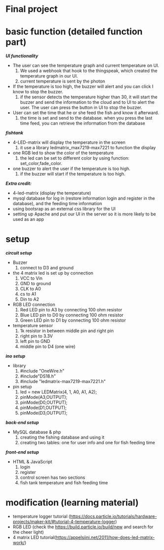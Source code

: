 # Final project

# basic function (detailed function part)
***UI functionality***  
* The user can see the temperature graph and current temperature on UI.
  1. We used a webhook that hook to the thingspeak, which created the temperature graph in our UI.
  2. current temperature is sent by the photon
* If the temperature is too high, the buzzer will alert and you can click I know to stop the buzzer.
  1. if the sensor detects the temperature higher than 30, it will start the buzzer and send the information to the cloud and to UI to alert the user.
  The user can press the button in UI to stop the buzzer.
* User can set the time that he or she feed the fish and know it afterward.
  1. the time is set and send to the database. when you press the last time feed, you can retrieve the information from the database


***fishtank***
* 4-LED-matrix will display the temperature in the screen
  1. it use a library ledmatrix_max7219-max7221 to function the display
* one RGB led to show the color of the temperature
  1. the led can be set to different color by using function: set_color,fade_color.
* one buzzer to alert the user if the temperature is too high.
  1. if the buzzer will start if the temperature is too high.


***Extra credit:***
* 4-led-matrix (display the temperature)
* mysql database for log in (restore information login and register in the database), and the feeding time information
* using bootsrap as an external css library for the UI
* setting up Apache and put our UI in the server so it is more likely to be used as an app


# setup

***circuit setup***
* Buzzer
  1. connect to D3 and ground
* the 4 matrix led is set up by connection
  1. VCC to Vin
  2. GND to ground
  3. CLK to A0
  4. cs to A1
  5. Din to A2
* RGB LED connection
  1. Red LED pin to A3 by connecting 100 ohm resistor
  2. Blue LED pin to D0 by connecting 100 ohm resistor
  3. Green LED pin to D1 by connecting 100 ohm resistor
* temperature sensor
  1. 1k resistor in between middle pin and right pin
  2. right pin to 3.3V
  3. left pin to GND
  4. middle pin to D4 (one wire)


***ino setup***
* library
  1. #include "OneWire.h"
  2. #include"DS18.h"
  3. #include "ledmatrix-max7219-max7221.h"
* pin setup
  1. led = new LEDMatrix(4, 1, A0, A1, A2);
  2. pinMode(A3,OUTPUT);
  3. pinMode(D0,OUTPUT);
  4. pinMode(D1,OUTPUT);
  5. pinMode(D3,OUTPUT);

***back-end setup***
* MySQL database & php
  1. creating the fishing database and using it
  2. creating two tables: one for user info and one for fish feeding time

***front-end setup***
* HTML & JavaScript
  1. login
  2. register
  3. control screen has two sections
  4. fish tank temperature and fish feeding time

# modification (learning material)
* temperature logger tutorial (https://docs.particle.io/tutorials/hardware-projects/maker-kit/#tutorial-4-temperature-logger)
* RGB LED (check the https://build.particle.io/build/new and search for the cheer light)
* 4 matrix LED tutorial(https://appelsiini.net/2011/how-does-led-matrix-work/)
